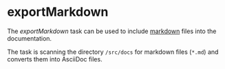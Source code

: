 # exportMarkdown

The *exportMarkdown* task can be used to include [markdown](http://markdown.de) files into the documentation.

The task is scanning the directory `/src/docs` for markdown files (`*.md`) and converts them into AsciiDoc files.